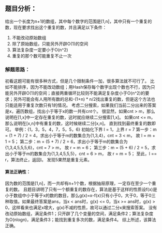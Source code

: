 ## 题目分析：

给出一个长度为n+1的数组，其中每个数字的范围是[1,n]，其中只有一个重复的数，现在要求找出这个重复的数，并且满足以下条件：
1. 不能改动原始数组
2. 除了原始数组，只能另外开辟O(1)的空间
3. 算法复杂度一定要小于O(n^2)
4. 重复的那个数可能重复不止一次

### 解题思路：

初看这题可能有很多种方式，但是几个限制条件一加，很多算法就不可行了。
比如不能排序，因为不能改动数组；用Hash保存每个数字出现个数也不行，因为只能另外开辟O(1)的空间；直接两重循环比较则不能满足复杂度小于O(n^2)的要求；另外可能会有人用所有数的总和-(1+n) * n/2找出重复的数，但是这个方法也只能适用于重复次数只有1的情况。
考虑二分搜索，如果我们当前二分出来的答案是x，遍历数组，找出小于等于x的数一共有cnt个。
很显然，如果cnt > m，那么说明在[1,x]中一定存在重复的数，这时就应继续二分搜索[1,x]。
如果cnt <= m，那么说明在[x,n]中有重复的数，这时候继续二分[x,n]。
直到找到最终重复的数即可。
举例：{1，3，5，4，7，5，5，6}
初始化下界 l = 1，上界 r = 7
第一步：m = (1 + 7) / 2 = 4，求出小于等于m的数集合为{1,3,4}，cnt = 3 < m， 故 l = m + 1 = 5；
第二步：m = (5 + 7) / 2 = 6，求出小于等于m的数集合为{1,3,4,5,5,5,6}，cnt = 7 > m， 故 r = m = 6；
第三步：m = (5 + 6) / 2 = 5，求出小于等于m的数集合为{1,3,4,5,5,5}，cnt = 6 > m， 故 r = m = 5；
至此，l == r，算法终止，返回l。
发现5果然是重复元素。


#### 算法正确性：

因为数的范围是[1,n]，而一共却有n+1个数，根据抽屉原理，一定存在至少一个重复的数。
且题目讲明了只有一个额重复的数存在，算法是基于这样的性质设f(x)是小于数组中小于等于x的数的数目，那么g(x)=x-f(x)只有小于0，大于0，等于0三种取值。如果最终答案是ans，当x < ans时，g(x) <= 0，当x >= ans时，g(x) > 0，这样看来也满足x增大，g(x)不减的性质，故可以通过二分x来搜索答案。
没有改动原始数组，满足条件1；只开辟了几个变量的空间，满足条件2；算法复杂度为O(nlogn)，满足条件3；能找到重复多次的数，满足条件4。
综上所述，该算法正确。
